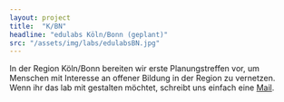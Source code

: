 ```yaml
---
layout: project
title:  "K/BN"
headline: "edulabs Köln/Bonn (geplant)"
src: "/assets/img/labs/edulabsBN.jpg"
---
```



In der Region Köln/Bonn bereiten wir erste Planungstreffen vor, um Menschen mit Interesse an offener Bildung in der Region zu vernetzen. Wenn ihr das lab mit gestalten möchtet, schreibt uns einfach eine <a href="mailto:info@edulabs.de">Mail</a>.
